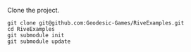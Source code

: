 
Clone the project.
```
git clone git@github.com:Geodesic-Games/RiveExamples.git
cd RiveExamples
git submodule init
git submodule update
```
